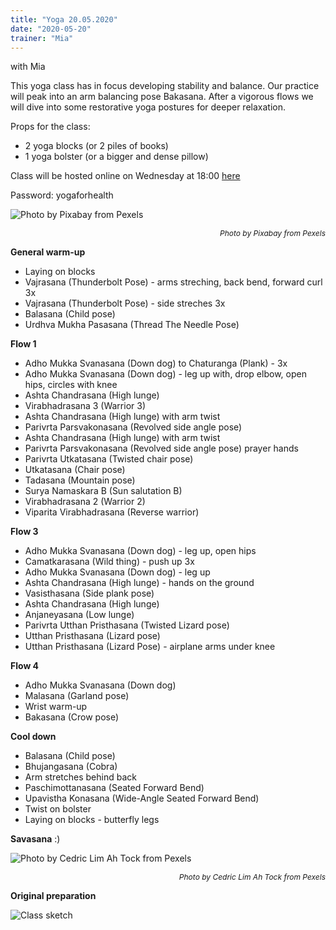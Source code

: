 ```yaml
---
title: "Yoga 20.05.2020"
date: "2020-05-20"
trainer: "Mia"
---
```


with Mia


This yoga class has in focus developing stability and balance. Our practice will peak into an arm balancing pose Bakasana. After a vigorous flows we will dive into some restorative yoga postures for deeper relaxation.

Props for the class: 
- 2 yoga blocks (or 2 piles of books)
- 1 yoga bolster (or a bigger and dense pillow)

Class will be hosted online on Wednesday at 18:00 [here](https://meet.jit.si/immerFitOnline)

Password: yogaforhealth

![](https://i.imgur.com/ItBGLzj.jpg "Photo by Pixabay from Pexels")<p style="font-size: 12px; text-align: right">*Photo by Pixabay from Pexels*</p>


**General warm-up**
- Laying on blocks
- Vajrasana (Thunderbolt Pose) - arms streching, back bend, forward curl 3x
- Vajrasana (Thunderbolt Pose) - side streches 3x
- Balasana (Child pose)
- Urdhva Mukha Pasasana (Thread The Needle Pose)

**Flow 1**
- Adho Mukka Svanasana (Down dog) to Chaturanga (Plank) - 3x
- Adho Mukka Svanasana (Down dog) - leg up with, drop elbow, open hips, circles with knee
- Ashta Chandrasana (High lunge) 
- Virabhadrasana 3 (Warrior 3)
- Ashta Chandrasana (High lunge) with arm twist
- Parivrta Parsvakonasana (Revolved side angle pose)
- Ashta Chandrasana (High lunge) with arm twist
- Parivrta Parsvakonasana (Revolved side angle pose) prayer hands
- Parivrta Utkatasana (Twisted chair pose)
- Utkatasana (Chair pose)
- Tadasana (Mountain pose)
- Surya Namaskara B (Sun salutation B)
- Virabhadrasana 2 (Warrior 2)
- Viparita Virabhadrasana (Reverse warrior)

**Flow 3**
- Adho Mukka Svanasana (Down dog) - leg up, open hips
- Camatkarasana (Wild thing) - push up 3x
- Adho Mukka Svanasana (Down dog) - leg up
- Ashta Chandrasana (High lunge) - hands on the ground
- Vasisthasana (Side plank pose)
- Ashta Chandrasana (High lunge)
- Anjaneyasana (Low lunge)
- Parivrta Utthan Pristhasana (Twisted Lizard pose)
- Utthan Pristhasana (Lizard pose)
- Utthan Pristhasana (Lizard Pose) - airplane arms under knee

**Flow 4**
- Adho Mukka Svanasana (Down dog)
- Malasana (Garland pose)
- Wrist warm-up
- Bakasana (Crow pose)

**Cool down**
- Balasana (Child pose)
- Bhujangasana (Cobra)
- Arm stretches behind back
- Paschimottanasana (Seated Forward Bend)
- Upavistha Konasana (Wide-Angle Seated Forward Bend)
- Twist on bolster
- Laying on blocks - butterfly legs

**Savasana** :)

![](https://i.imgur.com/0deL0gz.jpg "Photo by Cedric Lim Ah Tock from Pexels")<p style="font-size: 12px; text-align: right">*Photo by Cedric Lim Ah Tock from Pexels*</p>

**Original preparation**

![Class sketch](https://i.imgur.com/cfRe7EN.jpg "How the class was prepared by Addania")